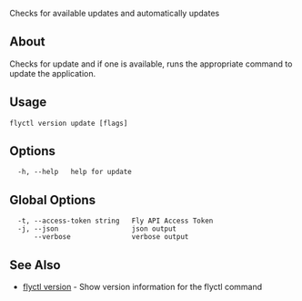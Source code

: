 <p class="font-medium tracking-tight text-gray-400 text-lg -mt-4 mb-9 pb-5 border-b">
  Checks for available updates and automatically updates
</p>

## About

Checks for update and if one is available, runs the appropriate
command to update the application.

## Usage

~~~
flyctl version update [flags]
~~~

## Options

~~~
  -h, --help   help for update
~~~

## Global Options

~~~
  -t, --access-token string   Fly API Access Token
  -j, --json                  json output
      --verbose               verbose output
~~~

## See Also

* [flyctl version](/docs/flyctl/version/)	 - Show version information for the flyctl command

